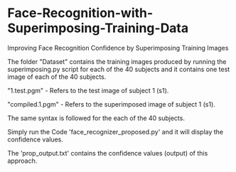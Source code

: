 # Face-Recognition-with-Superimposing-Training-Data
Improving Face Recognition Confidence by Superimposing Training Images

The folder "Dataset" contains the training images produced by running the superimposing.py script for each of the 40 subjects and it contains one test image of each of the 40 subjects. 

"1.test.pgm" - Refers to the test image of subject 1 (s1). 

"compiled.1.pgm" - Refers to the superimposed image of subject 1 (s1).

The same syntax is followed for the each of the 40 subjects. 

Simply run the Code 'face_recognizer_proposed.py' and it will display the confidence values.

The 'prop_output.txt' contains the confidence values (output) of this approach. 

